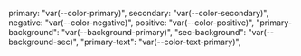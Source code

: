 primary: "var(--color-primary)",
secondary: "var(--color-secondary)",
negative: "var(--color-negative)",
positive: "var(--color-positive)",
"primary-background": "var(--background-primary)",
"sec-background": "var(--background-sec)",
"primary-text": "var(--color-text-primary)",
